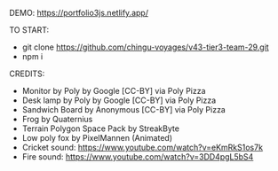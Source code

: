 DEMO: https://portfolio3js.netlify.app/

TO START:

- git clone https://github.com/chingu-voyages/v43-tier3-team-29.git
- npm i

CREDITS:

- Monitor by Poly by Google [CC-BY] via Poly Pizza
- Desk lamp by Poly by Google [CC-BY] via Poly Pizza
- Sandwich Board by Anonymous [CC-BY] via Poly Pizza
- Frog by Quaternius
- Terrain Polygon Space Pack by StreakByte
- Low poly fox by PixelMannen (Animated)
- Cricket sound: https://www.youtube.com/watch?v=eKmRkS1os7k
- Fire sound: https://www.youtube.com/watch?v=3DD4pgL5bS4
